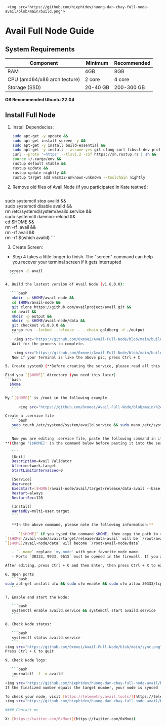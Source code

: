      <img src="https://github.com/hiephtdev/huong-dan-chay-full-node-avail/blob/main/build.png">    
# Avail Full Node Guide
## System Requirements
| Component | Minimum | Recommended |
|-----------|---------|-------------|
| RAM | 4GB | 8GB |
| CPU (amd64/x86 architecture) | 2 core | 	4 core |
| Storage (SSD) | 20-40 GB | 200-300 GB |
**OS Recommended Ubuntu 22.04**

## Install Full Node

1. Install Dependecies:

    ```bash
    sudo apt-get -y update &&
    sudo apt-get install screen -y &&
    sudo apt-get -y install build-essential &&
    sudo apt-get -y install --assume-yes git clang curl libssl-dev protobuf-compiler && 
    curl --proto '=https' --tlsv1.2 -sSf https://sh.rustup.rs | sh &&
    source ~/.cargo/env &&
    rustup default stable &&
    rustup update &&
    rustup update nightly && 
    rustup target add wasm32-unknown-unknown --toolchain nightly
    ```
    
2. Remove old files of Avail Node (if you participated in Kate testnet):

    ```bash
sudo systemctl stop availd && \
sudo systemctl disable availd && \
rm /etc/systemd/system/availd.service && \
sudo systemctl daemon-reload && \
cd $HOME && \
rm -rf .avail && \
rm -rf avail && \
rm -rf $(which availd)
    ```
    
3. Create Screen:
* Step 4 takes a little longer to finish. The "screen" command can help you recover your terminal screen if it gets interrupted

 ```bash
   screen -S avail
    ```

4. Build the lastest version of Avail Node (v1.8.0.0):

    ```bash
    mkdir -p $HOME/avail-node &&
    cd $HOME/avail-node &&
    git clone https://github.com/availproject/avail.git &&
    cd avail &&
    mkdir -p output &&
    mkdir -p $HOME/avail-node/data &&
    git checkout v1.8.0.0 &&
    cargo run --locked --release -- --chain goldberg -d ./output
    ```
     <img src="https://github.com/0xmoei/Avail-Full-Node/blob/main/build1.png">
    Wait for the process to complete.

     <img src="https://github.com/0xmoei/Avail-Full-Node/blob/main/build2.png">
    Now if your terminal is like the above pic, press Ctrl + C 

5. Create systemD (**Before creating the service, please read all this step notes, then proceed with the command**)

Find you `[$HOME]` directory (you need this later)
 ```bash
   $home
    ```

My `[$HOME]` is /root in the following example
  
       <img src="https://github.com/0xmoei/Avail-Full-Node/blob/main/%24home.png">

Create a .service file
    ```bash
    sudo touch /etc/systemd/system/availd.service && sudo nano /etc/systemd/system/availd.service
    ```

    Now you are editing .service file, paste the following command in it
**(Change '[$HOME]' in the command below before pasting it into the service. Please read more below)**:

    ```
    [Unit] 
    Description=Avail Validator
    After=network.target
    StartLimitIntervalSec=0

    [Service] 
    User=root 
    ExecStart=[$HOME]/avail-node/avail/target/release/data-avail --base-path [$HOME]/avail-node/data --chain goldberg --port 30333  --rpc-cors=all --rpc-external --rpc-methods=unsafe --rpc-port 9933 --prometheus-port 9615  --validator --name "my-node"
    Restart=always 
    RestartSec=120

    [Install] 
    WantedBy=multi-user.target
    ```

    **In the above command, please note the following information:**
   
    -  `[$HOME]` if you typed the command $HOME, then copy the path to replace in `[$HOME]` above as shown in the example above. Replace `[$HOME]` with `/root`
`[$HOME]/avail-node/avail/target/release/data-avail` will be `/root/avail-node/avail/target/release/data-avail`
`[$HOME]/avail-node/data` will become `/root/avail-node/data`.
 
    - `--name` replace 'my-node' with your favorite node name.
    - Ports `30333, 9933, 9615` must be opened in the firewall. If you are using a VPS, configure it to allow TCP/UDP connections through these ports. If you're using a VPS, please make sure the port is open from the provider's side.

After editing, press Ctrl + O and then Enter, then press Ctrl + X to exit.

6. Open ports
    ```bash
sudo apt-get install ufw && sudo ufw enable && sudo ufw allow 30333/tcp && sudo ufw allow 9933/tcp && sudo ufw allow 9615/tcp
    ```

7. Enable and start the Node:

    ```bash
    systemctl enable availd.service && systemctl start availd.service
    ```

8. Check Node status:

    ```bash
    systemctl status availd.service
    ```
<img src="https://github.com/0xmoei/Avail-Full-Node/blob/main/sync.png">
Press Ctrl + C to quit

9. Check Node logs:

    ```bash
    journalctl -f -u availd
    ```
<img src="https://github.com/hiephtdev/huong-dan-chay-full-node-avail/blob/main/service-status.png">
If the finalized number equals the target number, your node is synced

To check your node, visit [https://telemetry.avail.tools/](https://telemetry.avail.tools/). Your node will be displayed after the synchronization process is complete and the node starts running.
<img src="https://github.com/hiephtdev/huong-dan-chay-full-node-avail/blob/main/check-tool.png">

#### Contact me

X: [https://twitter.com/0xMoei](https://twitter.com/0xMoei)
